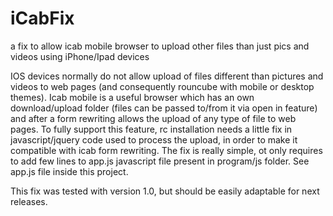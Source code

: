 iCabFix
=======

a fix to allow icab mobile browser to upload other files than just pics and videos using iPhone/Ipad devices

IOS devices normally do not allow upload of files different than pictures and videos to web pages (and consequently rouncube with mobile or desktop themes). Icab mobile is a useful browser which has an own download/upload folder (files can be passed to/from it via open in feature) and after a form rewriting allows the upload of any type of file to web pages. To fully support this feature, rc installation needs a little fix in javascript/jquery code used to process the upload, in order to make it compatible with icab form rewriting.
The fix is really simple, ot only requires to add few lines to app.js javascript file present in program/js folder. See app.js file inside this project.

This fix was tested with version 1.0, but should be easily adaptable for next releases.
